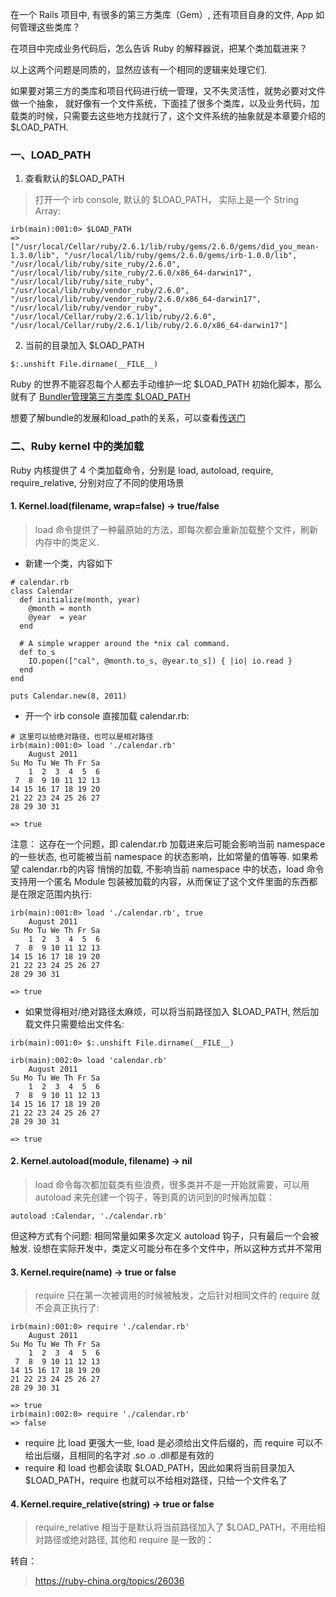 在一个 Rails 项目中, 有很多的第三方类库（Gem）, 还有项目自身的文件, App 如何管理这些类库？

在项目中完成业务代码后，怎么告诉 Ruby 的解释器说，把某个类加载进来？

以上这两个问题是同质的，显然应该有一个相同的逻辑来处理它们.

如果要对第三方的类库和项目代码进行统一管理，又不失灵活性，就势必要对文件做一个抽象， 就好像有一个文件系统，下面挂了很多个类库，以及业务代码，加载类的时候，只需要去这些地方找就行了，这个文件系统的抽象就是本章要介绍的 $LOAD_PATH.

### 一、LOAD_PATH

1. 查看默认的$LOAD_PATH
> 打开一个 irb console, 默认的 $LOAD_PATH， 实际上是一个 String Array:
```
irb(main):001:0> $LOAD_PATH
=> ["/usr/local/Cellar/ruby/2.6.1/lib/ruby/gems/2.6.0/gems/did_you_mean-1.3.0/lib", "/usr/local/lib/ruby/gems/2.6.0/gems/irb-1.0.0/lib", "/usr/local/lib/ruby/site_ruby/2.6.0", "/usr/local/lib/ruby/site_ruby/2.6.0/x86_64-darwin17", "/usr/local/lib/ruby/site_ruby", "/usr/local/lib/ruby/vendor_ruby/2.6.0", "/usr/local/lib/ruby/vendor_ruby/2.6.0/x86_64-darwin17", "/usr/local/lib/ruby/vendor_ruby", "/usr/local/Cellar/ruby/2.6.1/lib/ruby/2.6.0", "/usr/local/Cellar/ruby/2.6.1/lib/ruby/2.6.0/x86_64-darwin17"]
```

2. 当前的目录加入 $LOAD_PATH
```
$:.unshift File.dirname(__FILE__)
```

Ruby 的世界不能容忍每个人都去手动维护一坨 $LOAD_PATH 初始化脚本，那么就有了 [Bundler管理第三方类库 $LOAD_PATH](./rails/58.基于bundle的gem管理.md)

想要了解bundle的发展和load_path的关系，可以查看[传送门](https://ruby-china.org/topics/28453)

### 二、Ruby kernel 中的类加载

Ruby 内核提供了 4 个类加载命令，分别是 load, autoload, require, require_relative, 分别对应了不同的使用场景

#### 1. Kernel.load(filename, wrap=false) → true/false

> load 命令提供了一种最原始的方法，即每次都会重新加载整个文件，刷新内存中的类定义.

* 新建一个类，内容如下
```
# calendar.rb
class Calendar
  def initialize(month, year)
    @month = month
    @year  = year
  end

  # A simple wrapper around the *nix cal command.
  def to_s
    IO.popen(["cal", @month.to_s, @year.to_s]) { |io| io.read }
  end
end

puts Calendar.new(8, 2011)
```

* 开一个 irb console 直接加载 calendar.rb:
```
# 这里可以给绝对路径，也可以是相对路径
irb(main):001:0> load './calendar.rb'
    August 2011
Su Mo Tu We Th Fr Sa
    1  2  3  4  5  6
 7  8  9 10 11 12 13
14 15 16 17 18 19 20
21 22 23 24 25 26 27
28 29 30 31

=> true
```

注意： 这存在一个问题，即 calendar.rb 加载进来后可能会影响当前 namespace 的一些状态, 也可能被当前 namespace 的状态影响，比如常量的值等等. 如果希望 calendar.rb的内容 悄悄的加载, 不影响当前 namespace 中的状态，load 命令支持用一个匿名 Module 包装被加载的内容，从而保证了这个文件里面的东西都是在限定范围内执行:

```
irb(main):001:0> load './calendar.rb', true
    August 2011
Su Mo Tu We Th Fr Sa
    1  2  3  4  5  6
 7  8  9 10 11 12 13
14 15 16 17 18 19 20
21 22 23 24 25 26 27
28 29 30 31

=> true
```

* 如果觉得相对/绝对路径太麻烦，可以将当前路径加入 $LOAD_PATH, 然后加载文件只需要给出文件名:

```
irb(main):001:0> $:.unshift File.dirname(__FILE__)

irb(main):002:0> load 'calendar.rb'
    August 2011
Su Mo Tu We Th Fr Sa
    1  2  3  4  5  6
 7  8  9 10 11 12 13
14 15 16 17 18 19 20
21 22 23 24 25 26 27
28 29 30 31

=> true

```

#### 2. Kernel.autoload(module, filename) → nil 

> load 命令每次都加载类有些浪费，很多类并不是一开始就需要，可以用 autoload 来先创建一个钩子，等到真的访问到的时候再加载：

```
autoload :Calendar, './calendar.rb'
```
但这种方式有个问题: 相同常量如果多次定义 autoload 钩子，只有最后一个会被触发. 设想在实际开发中，类定义可能分布在多个文件中，所以这种方式并不常用

#### 3. Kernel.require(name) → true or false

> require 只在第一次被调用的时候被触发，之后针对相同文件的 require 就不会真正执行了:

```
irb(main):001:0> require './calendar.rb'
    August 2011
Su Mo Tu We Th Fr Sa
    1  2  3  4  5  6
 7  8  9 10 11 12 13
14 15 16 17 18 19 20
21 22 23 24 25 26 27
28 29 30 31

=> true
irb(main):002:0> require './calendar.rb'
=> false
```
* require 比 load 更强大一些, load 是必须给出文件后缀的，而 require 可以不给出后缀，且相同的名字对 .so .o .dll都是有效的
* require 和 load 也都会读取 $LOAD_PATH，因此如果将当前目录加入 $LOAD_PATH，require 也就可以不给相对路径，只给一个文件名了

#### 4. Kernel.require_relative(string) → true or false

> require_relative 相当于是默认将当前路径加入了 $LOAD_PATH，不用给相对路径或绝对路径, 其他和 require 是一致的：


转自：

> https://ruby-china.org/topics/26036
